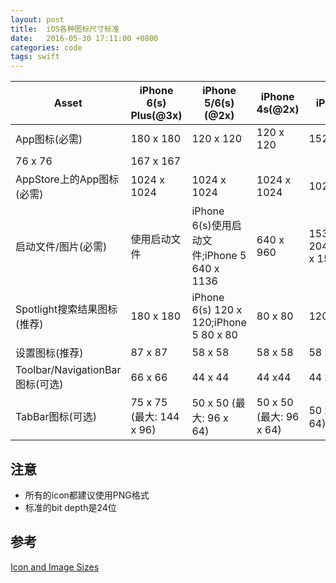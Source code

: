 ```yaml
---
layout: post
title:  iOS各种图标尺寸标准
date:   2016-05-30 17:11:00 +0800
categories: code
tags: swift
---
```


|Asset|iPhone 6(s) Plus(@3x)|iPhone 5/6(s)(@2x)|iPhone 4s(@2x)|iPad (mini)(@2x)|iPad 2/iPad mini(@1x)|iPad Pro(@2x)|
| --- | --- | --- | --- | --- | --- | --- |
|App图标(必需)|180 x 180|120 x 120|120 x 120|152 x 152|	
76 x 76|167 x 167|
|AppStore上的App图标(必需)|1024 x 1024|1024 x 1024|1024 x 1024|1024 x 1024|1024 x 1024|1024 x 1024|
|启动文件/图片(必需)|使用启动文件|iPhone 6(s)使用启动文件;iPhone 5 640 x 1136|640 x 960|1536 x 2048(portrait);2048 x 1536(landscape)|768 x 1024(portrait);1024 x 768(landscape)|2048 x 2732(portrait);2732 x 2048(landscape)|
|Spotlight搜索结果图标(推荐)|180 x 180|iPhone 6(s) 120 x 120;iPhone 5 80 x 80|80 x 80|120 x 120|60 x 60|120 x 120|
|设置图标(推荐)|87 x 87|58 x 58|58 x 58|58 x 58|29 x 29|58 x 58|
|Toolbar/NavigationBar图标(可选)|66 x 66|44 x 44|44 x44|44 x 44|22 x 22|44 x 44|
|TabBar图标(可选)|75 x 75 (最大: 144 x 96)|50 x 50 (最大: 96 x 64)|50 x 50 (最大: 96 x 64)|50 x 50 (最大: 96 x 64)|25 x 25 (最大: 48 x 32)|50 x 50 (最大: 96 x 64)|

## 注意

- 所有的icon都建议使用PNG格式
- 标准的bit depth是24位

## 参考

[Icon and Image Sizes][1]

  [1]: https://developer.apple.com/library/ios/documentation/UserExperience/Conceptual/MobileHIG/IconMatrix.html#//apple_ref/doc/uid/TP40006556-CH27-SW2
